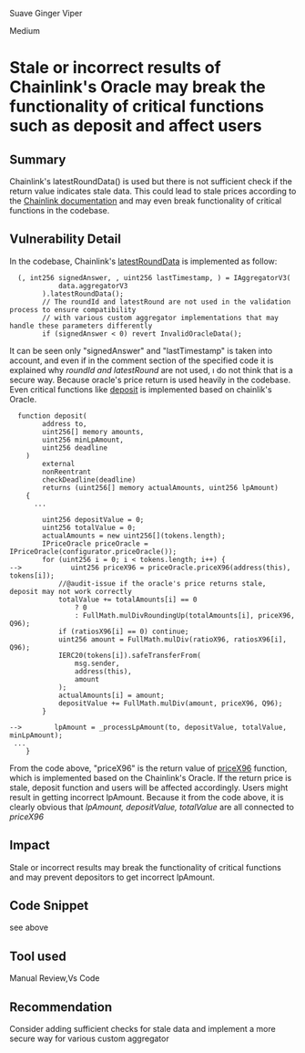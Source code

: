 Suave Ginger Viper

Medium

# Stale or incorrect results of Chainlink's Oracle may break the functionality of critical functions such as deposit and affect users

## Summary
Chainlink's latestRoundData() is used but there is not sufficient check if the return value indicates stale data. This could lead to stale prices according to the [Chainlink documentation](https://docs.chain.link/docs/historical-price-data/#historical-rounds) and may even break functionality of critical functions in the codebase.


## Vulnerability Detail
In the codebase, Chainlink's [latestRoundData](https://github.com/sherlock-audit/2024-06-mellow/blob/main/mellow-lrt/src/oracles/ChainlinkOracle.sol#L60) is implemented as follow:
```solidity
  (, int256 signedAnswer, , uint256 lastTimestamp, ) = IAggregatorV3(
            data.aggregatorV3
        ).latestRoundData();
        // The roundId and latestRound are not used in the validation process to ensure compatibility
        // with various custom aggregator implementations that may handle these parameters differently
        if (signedAnswer < 0) revert InvalidOracleData();
```
It can be seen only "signedAnswer" and "lastTimestamp" is taken into account, and even if in the comment section of the specified code it is explained why *roundId and latestRound* are not used, ı do not think that is a secure way. Because oracle's price return is used heavily in the codebase. Even critical functions like [deposit](https://github.com/sherlock-audit/2024-06-mellow/blob/main/mellow-lrt/src/Vault.sol#L285) is implemented based  on chainlik's Oracle.
```solidity
  function deposit(
        address to,
        uint256[] memory amounts,
        uint256 minLpAmount,
        uint256 deadline
    )
        external
        nonReentrant
        checkDeadline(deadline) 
        returns (uint256[] memory actualAmounts, uint256 lpAmount)
    {
      ...
   
        uint256 depositValue = 0;
        uint256 totalValue = 0;
        actualAmounts = new uint256[](tokens.length);
        IPriceOracle priceOracle = IPriceOracle(configurator.priceOracle());
        for (uint256 i = 0; i < tokens.length; i++) {
-->            uint256 priceX96 = priceOracle.priceX96(address(this), tokens[i]);
            //@audit-issue if the oracle's price returns stale, deposit may not work correctly
            totalValue += totalAmounts[i] == 0
                ? 0
                : FullMath.mulDivRoundingUp(totalAmounts[i], priceX96, Q96);
            if (ratiosX96[i] == 0) continue;
            uint256 amount = FullMath.mulDiv(ratioX96, ratiosX96[i], Q96);
            IERC20(tokens[i]).safeTransferFrom(
                msg.sender,
                address(this),
                amount
            );
            actualAmounts[i] = amount;
            depositValue += FullMath.mulDiv(amount, priceX96, Q96);
        }

-->        lpAmount = _processLpAmount(to, depositValue, totalValue, minLpAmount);
 ...
    }
```
From the code above, "priceX96" is the return value of [priceX96](https://github.com/sherlock-audit/2024-06-mellow/blob/main/mellow-lrt/src/oracles/ChainlinkOracle.sol#L80) function, which is implemented based on the Chainlink's Oracle. If the return price is stale, deposit function and users will be affected accordingly. Users might result in getting incorrect lpAmount. Because it from the code above, it is clearly obvious that *lpAmount, depositValue, totalValue* are all connected to *priceX96* 
## Impact
Stale or incorrect results may break the functionality of critical functions and may prevent  depositors to get incorrect lpAmount.
## Code Snippet
see above
## Tool used
Manual Review,Vs Code
## Recommendation
Consider adding sufficient checks for stale data and implement a more secure way for various custom aggregator 
